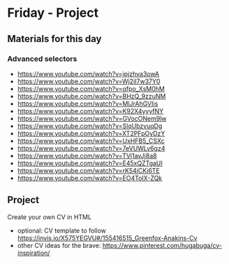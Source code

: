 # Friday - Project

## Materials for this day
### Advanced selectors
 - https://www.youtube.com/watch?v=jpjzhva3owA
 - https://www.youtube.com/watch?v=Wj2iI7w37Y0
 - https://www.youtube.com/watch?v=qfpo_XsM0hM
 - https://www.youtube.com/watch?v=BHzQ_9zzuNM
 - https://www.youtube.com/watch?v=MlJrAhGVIis
 - https://www.youtube.com/watch?v=K92X4yyyfNY
 - https://www.youtube.com/watch?v=GVocONem9lw
 - https://www.youtube.com/watch?v=SlqUbzvuqDg
 - https://www.youtube.com/watch?v=XT2PFpOyDzY
 - https://www.youtube.com/watch?v=UxHFB5_CSXc
 - https://www.youtube.com/watch?v=7eVUWLv6gz4
 - https://www.youtube.com/watch?v=TVj1avJj8a8
 - https://www.youtube.com/watch?v=E45xQZTgaUI
 - https://www.youtube.com/watch?v=rK54iCKi6TE
 - https://www.youtube.com/watch?v=EO4ToIX-ZQk

 

## Project
Create your own CV in HTML
- optional: CV template to follow https://invis.io/X575YEGVU#/155416515_Greenfox-Anakins-Cv
- other CV ideas for the brave: https://www.pinterest.com/hugabuga/cv-inspiration/


